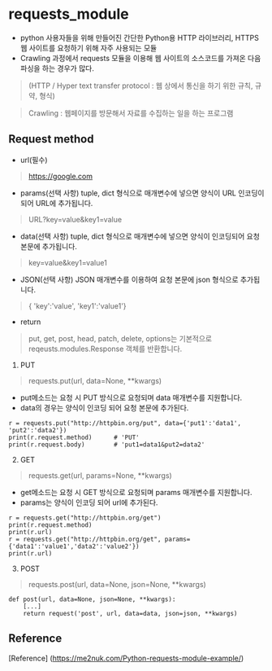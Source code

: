 # requests_module
- python 사용자들을 위해 만들어진 간단한 Python용 HTTP 라이브러리, HTTPS 웹 사이트를 요청하기 위해 자주 사용되는 모듈
- Crawling 과정에서 requests 모듈을 이용해 웹 사이트의 소스코드를 가져온 다음 파싱을 하는 경우가 많다.
> (HTTP / Hyper text transfer protocol : 웹 상에서 통신을 하기 위한 규칙, 규약, 형식)

> Crawling : 웹페이지를 방문해서 자료를 수집하는 일을 하는 프로그램

## Request method

- url(필수)
> https://google.com
- params(선택 사항)
tuple, dict 형식으로 매개변수에 넣으면 양식이 URL 인코딩이 되어 URL에 추가됩니다.
> URL?key=value&key1=value
- data(선택 사항)
tuple, dict 형식으로 매개변수에 넣으면 양식이 인코딩되어 요청 본문에 추가됩니다.
> key=value&key1=value1
- JSON(선택 사항)
JSON 매개변수를 이용하여 요청 본문에 json 형식으로 추가됩니다.
> { 'key':'value', 'key1':'value1'}
- return
> put, get, post, head, patch, delete, options는 기본적으로 reqeusts.modules.Response 객체를 반환합니다.

1. PUT
> requests.put(url, data=None, **kwargs)
- put메소드는 요청 시 PUT 방식으로 요청되며 data 매개변수를 지원합니다.
- data의 경우는 양식이 인코딩 되어 요청 본문에 추가된다.
```
r = requests.put("http://httpbin.org/put", data={'put1':'data1', 'put2':'data2'})
print(r.request.method)      # 'PUT'
print(r.request.body)        # 'put1=data1&put2=data2'
```

2. GET
> requests.get(url, params=None, **kwargs)
- get메소드는 요청 시 GET 방식으로 요청되며 params 매개변수를 지원합니다.
- params는 양식이 인코딩 되어 url에 추가된다.
```
r = requests.get("http://httpbin.org/get")
print(r.request.method)
print(r.url)
r = requests.get("http://httpbin.org/get", params={'data1':'value1','data2':'value2'})
print(r.url)
```
3. POST
> requests.post(url, data=None, json=None, **kwargs)
```
def post(url, data=None, json=None, **kwargs):
    [...]
    return request('post', url, data=data, json=json, **kwargs)
```





## Reference
[Reference] (https://me2nuk.com/Python-requests-module-example/)
